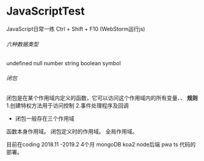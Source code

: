 # JavaScriptTest
JavaScript日常一练
Ctrl + Shift + F10 (WebStorm运行js)

###### 六种数据类型
undefined null number string boolean symbol
###### 闭包
闭包是在某个作用域内定义的函数，它可以访问这个作用域内的所有变量、、
**规则**
1.创建特权方法用于访问控制
2.事件处理程序及回调

 - 闭包一般存在三个作用域

函数本身作用域。
闭包定义时的作用域。
全局作用域。




目前在coding
2018.11 -2019.2 4个月  mongoDB koa2 node后端 pwa ts 代码的部署。
